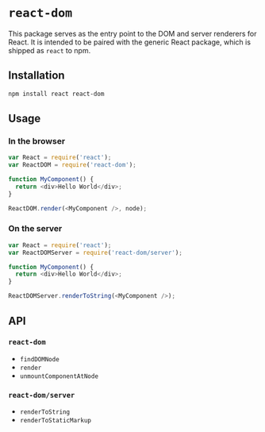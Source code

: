 # `react-dom`

This package serves as the entry point to the DOM and server renderers for React. It is intended to be paired with the generic React package, which is shipped as `react` to npm.

## Installation

```sh
npm install react react-dom
```

## Usage

### In the browser

```js
var React = require('react');
var ReactDOM = require('react-dom');

function MyComponent() {
  return <div>Hello World</div>;
}

ReactDOM.render(<MyComponent />, node);
```

### On the server

```js
var React = require('react');
var ReactDOMServer = require('react-dom/server');

function MyComponent() {
  return <div>Hello World</div>;
}

ReactDOMServer.renderToString(<MyComponent />);
```

## API

### `react-dom`

- `findDOMNode`
- `render`
- `unmountComponentAtNode`

### `react-dom/server`

- `renderToString`
- `renderToStaticMarkup`
